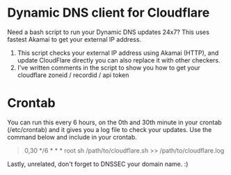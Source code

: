 # Dynamic DNS client for Cloudflare
Need a bash script to run your Dynamic DNS updates 24x7? This uses fastest Akamai to get your external IP address.

1) This script checks your external IP address using Akamai (HTTP), and update CloudFlare directly you can also replace it with other checkers.
2) I've written comments in the script to show you how to get your cloudflare zoneid / recordid / api token


# Crontab
You can run this every 6 hours, on the 0th and 30th minute in your crontab (/etc/crontab) and it gives you a log file to check your updates.
Use the command below and include in your crontab.

> 0,30 */6    * * *   root    sh /path/to/cloudflare.sh >> /path/to/cloudflare.log


Lastly, unrelated, don't forget to DNSSEC your domain name. :)
